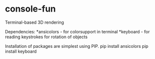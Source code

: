# console-fun
Terminal-based 3D rendering

Dependencies:
  *ansicolors - for colorsupport in terminal
  *keyboard - for reading keystrokes for rotation of objects
  
Installation of packages are simplest using PIP.
  pip install ansicolors
  pip install keyboard
